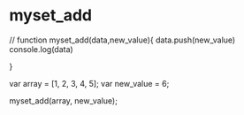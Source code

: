 # myset_add

//
function myset_add(data,new_value){
data.push(new_value)
console.log(data)

}

var array = [1, 2, 3, 4, 5];
var new_value = 6;

myset_add(array, new_value);
